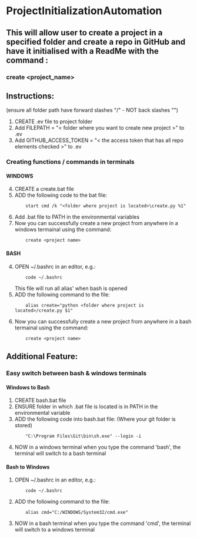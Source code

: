 # ProjectInitializationAutomation

## This will allow user to create a project in a specified folder and create a repo in GitHub and have it initialised with a ReadMe with the command :
### create <project_name>

## Instructions:
(ensure all folder path have forward slashes "/" - NOT back slashes "\")
1. CREATE .ev file to project folder
2. Add FILEPATH = "< folder where you want to create new project >" to .ev
3. Add GITHUB_ACCESS_TOKEN = "< the access token that has all repo elements checked >" to .ev

### Creating functions / commands in terminals
#### WINDOWS
4. CREATE a create.bat file
5. ADD the following code to the bat file:
    ```
        start cmd /k "<folder where project is located>\create.py %1"
    ```
6. Add .bat file to PATH in the environmental variables
7. Now you can successfully create a new project from anywhere in a windows termainal using the command:
    ```
        create <project name>
    ```

#### BASH
4. OPEN ~/.bashrc in an editor, e.g.:
    ```
        code ~/.bashrc
    ```
    This file will run all alias' when bash is opened 
5. ADD the following command to the file:
    ```
        alias create="python <folder where project is located>/create.py $1"
    ```
6. Now you can successfully create a new project from anywhere in a bash termainal using the command:
    ```
        create <project name>
    ```

## Additional Feature:
### Easy switch between bash & windows terminals
#### Windows to Bash
1. CREATE bash.bat file
2. ENSURE folder in which .bat file is located is in PATH in the environmental variable
3. ADD the following code into bash.bat file:
    (Where your git folder is stored)
    ```
        "C:\Program Files\Git\bin\sh.exe" --login -i
    ```
4. NOW in a windows terminal when you type the command 'bash', the terminal will switch to a bash terminal

#### Bash to Windows
1. OPEN ~/.bashrc in an editor, e.g.:
    ```
        code ~/.bashrc
    ```
2. ADD the following command to the file:
    ```
        alias cmd="C:/WINDOWS/System32/cmd.exe"
    ```
3. NOW in a bash terminal when you type the command 'cmd', the terminal will switch to a windows terminal